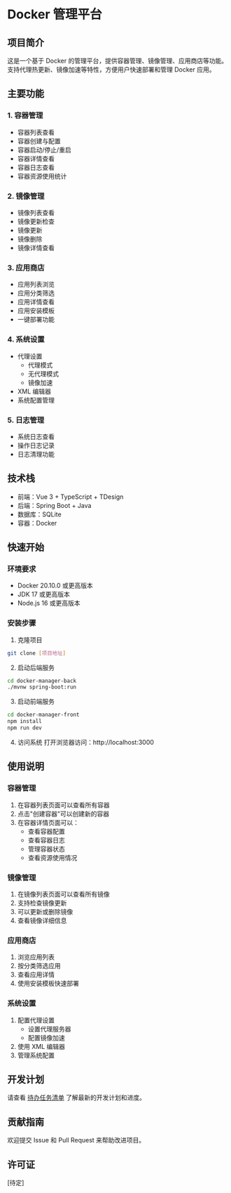 # Docker 管理平台

## 项目简介
这是一个基于 Docker 的管理平台，提供容器管理、镜像管理、应用商店等功能。支持代理热更新、镜像加速等特性，方便用户快速部署和管理 Docker 应用。

## 主要功能

### 1. 容器管理
- 容器列表查看
- 容器创建与配置
- 容器启动/停止/重启
- 容器详情查看
- 容器日志查看
- 容器资源使用统计

### 2. 镜像管理
- 镜像列表查看
- 镜像更新检查
- 镜像更新
- 镜像删除
- 镜像详情查看

### 3. 应用商店
- 应用列表浏览
- 应用分类筛选
- 应用详情查看
- 应用安装模板
- 一键部署功能

### 4. 系统设置
- 代理设置
  - 代理模式
  - 无代理模式
  - 镜像加速
- XML 编辑器
- 系统配置管理

### 5. 日志管理
- 系统日志查看
- 操作日志记录
- 日志清理功能

## 技术栈
- 前端：Vue 3 + TypeScript + TDesign
- 后端：Spring Boot + Java
- 数据库：SQLite
- 容器：Docker

## 快速开始

### 环境要求
- Docker 20.10.0 或更高版本
- JDK 17 或更高版本
- Node.js 16 或更高版本

### 安装步骤
1. 克隆项目
```bash
git clone [项目地址]
```

2. 启动后端服务
```bash
cd docker-manager-back
./mvnw spring-boot:run
```

3. 启动前端服务
```bash
cd docker-manager-front
npm install
npm run dev
```

4. 访问系统
打开浏览器访问：http://localhost:3000

## 使用说明

### 容器管理
1. 在容器列表页面可以查看所有容器
2. 点击"创建容器"可以创建新的容器
3. 在容器详情页面可以：
   - 查看容器配置
   - 查看容器日志
   - 管理容器状态
   - 查看资源使用情况

### 镜像管理
1. 在镜像列表页面可以查看所有镜像
2. 支持检查镜像更新
3. 可以更新或删除镜像
4. 查看镜像详细信息

### 应用商店
1. 浏览应用列表
2. 按分类筛选应用
3. 查看应用详情
4. 使用安装模板快速部署

### 系统设置
1. 配置代理设置
   - 设置代理服务器
   - 配置镜像加速
2. 使用 XML 编辑器
3. 管理系统配置

## 开发计划
请查看 [待办任务清单](todo.md) 了解最新的开发计划和进度。

## 贡献指南
欢迎提交 Issue 和 Pull Request 来帮助改进项目。

## 许可证
[待定] 